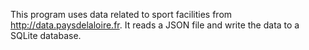 This program uses data related to sport facilities from http://data.paysdelaloire.fr.
It reads a JSON file and write the data to a SQLite database.